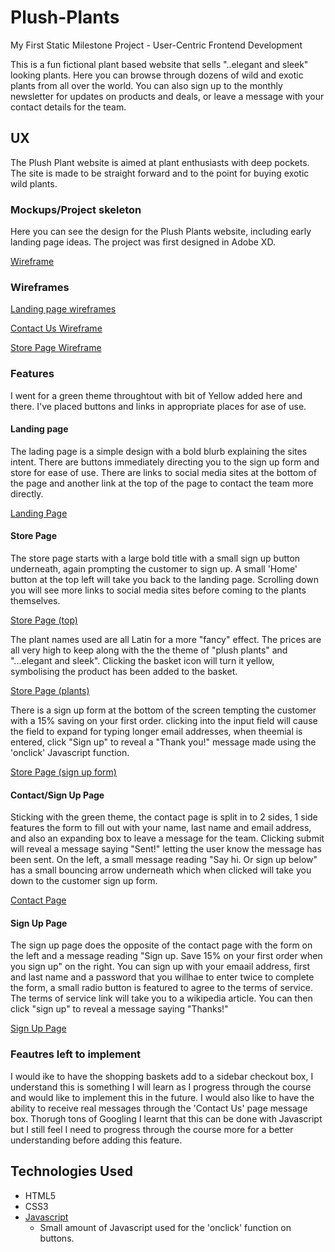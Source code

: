 # Plush-Plants
My First Static Milestone Project - User-Centric Frontend Development

This is a fun fictional plant based website that sells "..elegant and sleek" looking plants. Here you can browse through dozens of wild and exotic plants from all over the world. You can also sign up to the monthly newsletter for updates on products and deals, or leave a message with your contact details for the team.

## UX

The Plush Plant website is aimed at plant enthusiasts with deep pockets. The site is made to be straight forward and to the point for buying exotic wild plants.

### Mockups/Project skeleton

Here you can see the design for the Plush Plants website, including early landing page ideas. The project was first designed in Adobe XD.

[Wireframe](https://github.com/DelroyBrown28/Plush-Plants/blob/master/Adobe%20screenshot.PNG)

### Wireframes
[Landing page wireframes](https://github.com/DelroyBrown28/Plush-Plants/blob/master/Landing%20Pages.PNG)

[Contact Us Wireframe](https://github.com/DelroyBrown28/Plush-Plants/blob/master/Contact%20us%20wireframe.PNG)

[Store Page Wireframe](https://github.com/DelroyBrown28/Plush-Plants/blob/master/Store%20Wireframe.PNG)

### Features

I went for a green theme throughtout with bit of Yellow added here and there. I've placed buttons and links in appropriate places for ase of use.

#### Landing page

The lading page is a simple design with a bold blurb explaining the sites intent. There are buttons immediately directing you to the sign up form and store for ease of use. There are links to social media sites at the bottom of the page and another link at the top of the page to contact the team more directly.

[Landing Page](https://github.com/DelroyBrown28/Plush-Plants/blob/master/Landing%20Page.png)

#### Store Page

The store page starts with a large bold title with a small sign up button underneath, again prompting the customer to sign up. A small 'Home' button at the top left will take you back to the landing page. Scrolling down you will see more links to social media sites before coming to the plants themselves.

[Store Page (top)](https://github.com/DelroyBrown28/Plush-Plants/blob/master/Store%20Page%20-%201.png)

The plant names used are all Latin for a more "fancy" effect. The prices are all very high to keep along with the the theme of "plush plants" and "...elegant and sleek". Clicking the basket icon will turn it yellow, symbolising the product has been added to the basket.

[Store Page (plants)](https://github.com/DelroyBrown28/Plush-Plants/blob/master/Store%20Page%20-%202.png)

There is a sign up form at the bottom of the screen tempting the customer with a 15% saving on your first order. clicking into the input field will cause the field to expand for typing longer email addresses, when theemial is entered, click "Sign up" to reveal a "Thank you!" message made using the 'onclick' Javascript function.

[Store Page (sign up form)](https://github.com/DelroyBrown28/Plush-Plants/blob/master/Store%20Page%20-%203.png)

#### Contact/Sign Up Page

Sticking with the green theme, the contact page is split in to 2 sides, 1 side features the form to fill out with your name, last name and email address, and also an expanding box to leave a message for the team. Clicking submit will reveal a message saying "Sent!" letting the user know the message has been sent. On the left, a small message reading "Say hi. Or sign up below" has a small bouncing arrow underneath which when clicked will take you down to the customer sign up form.

[Contact Page](https://github.com/DelroyBrown28/Plush-Plants/blob/master/Contact%20Page.png)

#### Sign Up Page

The sign up page does the opposite of the contact page with the form on the left and a message reading "Sign up. Save 15% on your first order when you sign up" on the right. You can sign up with your emaail address, first and last name and a password that you willhae to enter twice to complete the form, a small radio button is featured to agree to the terms of service. The terms of service link will take you to a wikipedia article. You can then click "sign up" to reveal a message saying "Thanks!"

[Sign Up Page](https://github.com/DelroyBrown28/Plush-Plants/blob/master/Sign%20Up%20Page.png)

### Feautres left to implement

I would ike to have the shopping baskets add to a sidebar checkout box, I understand this is something I will learn as I progress through the course and would like to implement this in the future. I would also like to have the ability to receive real messages through the 'Contact Us' page message box. Thorugh tons of Googling I learnt that this can be done with Javascript but I still feel I need to progress through the course more for a better understanding before adding this feature.

## Technologies Used

- HTML5
- CSS3
- [Javascript](https://www.javascript.com/)
  - Small amount of Javascript used for the 'onclick' function on buttons.

